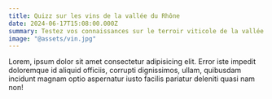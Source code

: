 ```yaml
---
title: Quizz sur les vins de la vallée du Rhône
date: 2024-06-17T15:08:00.000Z
summary: Testez vos connaissances sur le terroir viticole de la vallée du Rhône. Il y aura dégustation à la fin.
image: "@assets/vin.jpg"
---
```


Lorem, ipsum dolor sit amet consectetur adipisicing elit. Error iste impedit doloremque id aliquid officiis, corrupti dignissimos, ullam, quibusdam incidunt magnam optio aspernatur iusto facilis pariatur deleniti quasi nam non!
